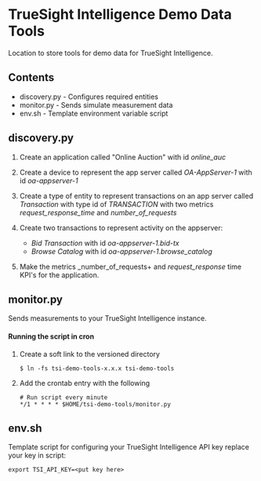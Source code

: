# TrueSight Intelligence Demo Data Tools

Location to store tools for demo data for TrueSight Intelligence.

## Contents

- discovery.py - Configures required entities
- monitor.py - Sends simulate measurement data
- env.sh - Template environment variable script


## discovery.py

1. Create an application called "Online Auction" with id _online_auc_

2. Create a device to represent the app server called _OA-AppServer-1_ with id _oa-appserver-1_

3. Create a type of entity to represent transactions on an app server called _Transaction_ with
type id of _TRANSACTION_ with two metrics _request\_response\_time_ and _number\_of\_requests_

4. Create two transactions to represent activity on the appserver:
   -  _Bid Transaction_ with id _oa-appserver-1.bid-tx_
   -  _Browse Catalog_ with id _oa-appserver-1.browse\_catalog_

5. Make the metrics _number\_of\_requests+ and _request\_response_ time KPI's for the application.

## monitor.py

Sends measurements to your TrueSight Intelligence instance.

#### Running the script in cron

1. Create a soft link to the versioned directory

   ````
   $ ln -fs tsi-demo-tools-x.x.x tsi-demo-tools
   ````
2. Add the crontab entry with the following

   ````
   # Run script every minute
   */1 * * * * $HOME/tsi-demo-tools/monitor.py
   ````

## env.sh

Template script for configuring your TrueSight Intelligence API key replace your key in script:

   ````
export TSI_API_KEY=<put key here>
   ````

